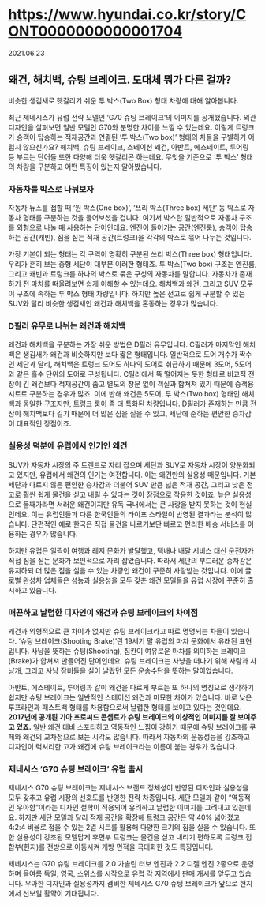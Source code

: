 # https://www.hyundai.co.kr/story/CONT0000000000001704

2021.06.23

## 왜건, 해치백, 슈팅 브레이크. 도대체 뭐가 다른 걸까?

비슷한 생김새로 헷갈리기 쉬운 투 박스(Two Box) 형태 차량에 대해 알아봅니다.

최근 제네시스가 유럽 전략 모델인 ‘G70 슈팅 브레이크’의 이미지를 공개했습니다. 외관 디자인을 살펴보면 일반 모델인 G70와 분명한 차이를 느낄 수 있는데요. 이렇게 트렁크가 승객이 탑승하는 적재공간과 연결된 ‘투 박스(Two box)’ 형태의 차들을 구별하기 어렵지 않으신가요? 해치백, 슈팅 브레이크, 스테이션 왜건, 아반트, 에스테이트, 투어링 등 부르는 단어들 또한 다양해 더욱 헷갈리곤 하는데요. 무엇을 기준으로 ‘투 박스’ 형태의 차량을 구분하고 어떤 특징이 있는지 알아봤습니다.

### 자동차를 박스로 나눠보자

자동차 뉴스를 접할 때 ‘원 박스(One box)’, ‘쓰리 박스(Three box) 세단’ 등 박스로 자동차 형태를 구분하는 것을 들어보셨을 겁니다. 여기서 박스란 일반적으로 자동차 구조를 외형으로 나눌 때 사용하는 단어인데요. 엔진이 들어가는 공간(엔진룸), 승객이 탑승하는 공간(캐빈), 짐을 싣는 적재 공간(트렁크)을 각각의 박스로 묶어 나누는 것입니다.

가장 기본이 되는 형태는 각 구역이 명확히 구분된 쓰리 박스(Three box) 형태입니다. 우리가 흔히 보는 중형 세단이 대부분 이러한 형태죠. 투 박스(Two box) 구조는 엔진룸, 그리고 캐빈과 트렁크를 하나의 박스로 묶은 구성의 자동차를 말합니다. 자동차가 존재하기 전 마차를 떠올려보면 쉽게 이해할 수 있는데요. 해치백과 왜건, 그리고 SUV 모두 이 구조에 속하는 투 박스 형태 차량입니다. 하지만 높은 전고로 쉽게 구분할 수 있는 SUV와 달리 비슷한 생김새인 왜건과 해치백을 혼동하는 경우가 많습니다.

### D필러 유무로 나뉘는 왜건과 해치백

왜건과 해치백을 구분하는 가장 쉬운 방법은 D필러 유무입니다. C필러가 마지막인 해치백은 생김새가 왜건과 비슷하지만 보다 짧은 형태입니다. 일반적으로 도어 개수가 짝수인 세단과 달리, 해치백은 트렁크 도어도 하나의 도어로 취급하기 때문에 3도어, 5도어와 같은 홀수 단위의 도어로 구성됩니다. C필러에서 뚝 떨어지는 듯한 형태로 비교적 전장이 긴 왜건보다 적재공간이 좁고 별도의 창문 없이 객실과 합쳐져 있기 때문에 승객용 시트로 구분하는 경우가 많죠. 이에 반해 왜건은 5도어, 투 박스(Two box) 형태인 해치백과 동일한 구조지만, 트렁크 룸이 좀 더 특화된 차량입니다. D필러가 존재하는 만큼 전장이 해치백보다 길기 때문에 더 많은 짐을 실을 수 있고, 세단에 준하는 편안한 승차감이 대표적인 장점이죠.

### 실용성 덕분에 유럽에서 인기인 왜건

SUV가 자동차 시장의 주 트렌드로 자리 잡으며 세단과 SUV로 자동차 시장이 양분화되고 있지만, 유럽에서 왜건의 인기는 여전합니다. 이는 왜건만의 실용성 때문입니다. 기본 세단과 다르지 않은 편안한 승차감과 더불어 SUV 만큼 넓은 적재 공간, 그리고 낮은 전고로 훨씬 쉽게 물건을 싣고 내릴 수 있다는 것이 장점으로 작용한 것이죠. 높은 실용성으로 둘째가라면 서러운 왜건이지만 유독 국내에서는 큰 사랑을 받지 못하는 것이 현실인데요. 이는 유럽인들과 다른 한국인들의 라이프 스타일이 반영된 결과라는 분석이 많습니다. 단편적인 예로 한국은 직접 물건을 나르기보단 빠르고 편리한 배송 서비스를 이용하는 경우가 많습니다.

하지만 유럽은 일찍이 여행과 레저 문화가 발달했고, 택배나 배달 서비스 대신 운전자가 직접 짐을 싣는 문화가 보편적으로 자리 잡았습니다. 따라서 세단의 부드러운 승차감은 유지하되 더 많은 짐을 실을 수 있는 차량인 왜건이 꾸준히 사랑받는 것입니다. 이에 글로벌 완성차 업체들은 성능과 실용성을 모두 갖춘 왜건 모델들을 유럽 시장에 꾸준히 출시하고 있습니다.

### 매끈하고 날렵한 디자인이 왜건과 슈팅 브레이크의 차이점

왜건과 외형적으로 큰 차이가 없지만 슈팅 브레이크라고 따로 명명되는 차들이 있습니다. ‘슈팅 브레이크(Shooting Brake)’란 19세기 말 유럽의 마차 문화에서 유래된 표현입니다. 사냥을 뜻하는 슈팅(Shooting), 짐칸이 여유로운 마차를 의미하는 브레이크(Brake)가 합쳐져 만들어진 단어인데요. 슈팅 브레이크는 사냥을 떠나기 위해 사람과 사냥개, 그리고 사냥 장비들을 실어 날랐던 모든 운송수단을 뜻하는 말이었습니다.

아반트, 에스테이트, 투어링과 같이 왜건을 다르게 부르는 또 하나의 명칭으로 생각하기 쉽지만 슈팅 브레이크는 일반적인 스테이션 왜건과 미묘한 차이가 있습니다. 바로 낮은 루프라인과 패스트백 형태를 차용함으로써 날렵한 형태를 보이고 있다는 것인데요. **2017년에 공개된 기아 프로씨드 콘셉트가 슈팅 브레이크의 이상적인 이미지를 잘 보여주고 있죠.** 일반 왜건 대비 스포티하고 역동적인 느낌이 강하기 때문에 슈팅 브레이크를 쿠페와 왜건의 교차점으로 보는 시각도 많습니다. 따라서 자동차의 운동성능을 강조하고 디자인이 럭셔리한 고가 왜건에 슈팅 브레이크라는 이름이 붙는 경우가 많습니다.

### 제네시스 ‘G70 슈팅 브레이크’ 유럽 출시

제네시스 G70 슈팅 브레이크는 제네시스 브랜드 정체성이 반영된 디자인과 실용성을 모두 갖추고 유럽 시장의 선호도를 반영한 전략 차종입니다. 세단 모델과 같이 “역동적인 우아함”이라는 디자인 철학이 적용되어 유려하고 날렵한 이미지를 그려내고 있는데요. 하지만 세단 모델과 달리 적재 공간을 확장해 트렁크 공간은 약 40% 넓어졌고 4:2:4 비율로 접을 수 있는 2열 시트를 활용해 다양한 크기의 짐을 실을 수 있습니다. 또한 실용성이 강조된 모델답게 후면부 트렁크는 물건을 싣고 내리기 편하도록 트렁크 접합부(힌지)를 전방으로 이동시켜 개방 면적을 극대화한 것도 특징입니다.

제네시스는 G70 슈팅 브레이크를 2.0 가솔린 터보 엔진과 2.2 디젤 엔진 2종으로 운영하며 올여름 독일, 영국, 스위스를 시작으로 유럽 각 지역에서 판매 개시를 앞두고 있습니다. 우아한 디자인과 실용성까지 겸비한 제네시스 G70 슈팅 브레이크가 앞으로 현지에서 선보일 활약이 기대됩니다.